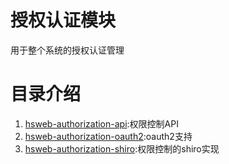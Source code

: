 # 授权认证模块
用于整个系统的授权认证管理

# 目录介绍
1. [hsweb-authorization-api](hsweb-authorization-api):权限控制API
1. [hsweb-authorization-oauth2](hsweb-authorization-oauth2):oauth2支持
1. [hsweb-authorization-shiro](hsweb-authorization-shiro):权限控制的shiro实现
